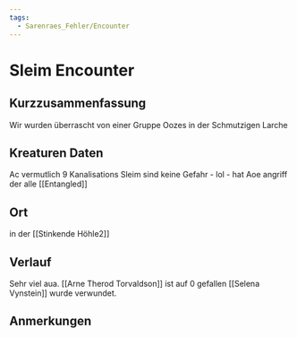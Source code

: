 ```yaml
---
tags:
  - Sarenraes_Fehler/Encounter
---
```

# Sleim Encounter
## Kurzzusammenfassung
Wir wurden überrascht von einer Gruppe Oozes in der Schmutzigen Larche

## Kreaturen Daten
Ac vermutlich 9
Kanalisations Sleim
sind keine Gefahr - lol -
hat Aoe angriff der alle [[Entangled]]
## Ort
in der [[Stinkende Höhle2]]

## Verlauf
Sehr viel aua.
[[Arne Therod Torvaldson]] ist auf 0 gefallen
[[Selena Vynstein]] wurde verwundet.

## Anmerkungen





